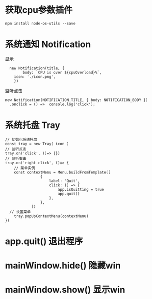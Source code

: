 # 获取cpu参数插件
```
npm install node-os-utils --save
```

# 系统通知 Notification

显示
```
  new Notification(title, {
		body: `CPU is over ${cpuOverload}%`,
    icon: './icon.png',
	})
```
监听点击
```
new Notification(NOTIFICATION_TITLE, { body: NOTIFICATION_BODY })
  .onclick = () =>  console.log('click');
```

# 系统托盘 Tray
```
// 初始化系统托盘
const tray = new Tray( icon )
// 监听点击
tray.on('click', ()=> {})
// 监听右击
tray.on('right-click', ()=> {
	// 菜单实例
	const contextMenu = Menu.buildFromTemplate([
				{
					label: 'Quit',
					click: () => {
						app.isQuitting = true
						app.quit()
					},
				},
			])
  // 设置菜单
	tray.popUpContextMenu(contextMenu)
})
```
# app.quit() 退出程序
# mainWindow.hide() 隐藏win
# mainWindow.show() 显示win
